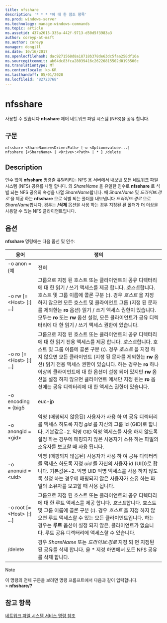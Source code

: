 ```yaml
---
title: nfsshare
description: '* * * *에 대 한 참조 항목'
ms.prod: windows-server
ms.technology: manage-windows-commands
ms.topic: article
ms.assetid: 437a2615-335a-442f-9713-d50d5f3983a3
author: coreyp-at-msft
ms.author: coreyp
manager: dongill
ms.date: 10/16/2017
ms.openlocfilehash: dac9271568d8a18718b378de63dc5faa258df16a
ms.sourcegitcommit: ab64dc83fca28039416c26226815502d0193500c
ms.translationtype: MT
ms.contentlocale: ko-KR
ms.lasthandoff: 05/01/2020
ms.locfileid: "82723768"
---
```

# <a name="nfsshare"></a>nfsshare



사용할 수 있습니다 **nfsshare** 제어 네트워크 파일 시스템 (NFS)을 공유 합니다.

## <a name="syntax"></a>구문

```
nfsshare <ShareName>=<Drive:Path> [-o <Option=value>...]
nfsshare {<ShareName> | <Drive>:<Path> | * } /delete
```

## <a name="description"></a>Description

인수 없이 **nfsshare** 명령줄 유틸리티는 NFS 용 서버에서 내보낸 모든 네트워크 파일 시스템 (NFS) 공유를 나열 합니다. 와 *ShareName* 을 유일한 인수로 **nfsshare** 로 식별 되는 NFS 공유의 속성을 나열 *ShareName*합니다. 때 *ShareName* 및 <em>드라이브</em>**:**<em>경로</em> 을 제공 하는 **nfsshare** 으로 식별 되는 폴더를 내보냅니다 <em>드라이브</em>**:**<em>경로</em> 으로 *ShareName*합니다. 경우는 **/삭제** 옵션을 사용 하는 경우 지정된 된 폴더가 더 이상을 사용할 수 있는 NFS 클라이언트입니다.

## <a name="options"></a>옵션

**nfsshare** 명령에는 다음 옵션 및 인수:


|             용어              |                                                                                                                                                                                                                      정의                                                                                                                                                                                                                       |
|-------------------------------|-------------------------------------------------------------------------------------------------------------------------------------------------------------------------------------------------------------------------------------------------------------------------------------------------------------------------------------------------------------------------------------------------------------------------------------------------------|
|         -o anon = {예          |                                                                                                                                                                                                                          전혀                                                                                                                                                                                                                          |
|  -o rw [=\<Host> [:<Host>] ...]  |                       그룹으로 지정 된 호스트 또는 클라이언트의 공유 디렉터리에 대 한 읽기 / 쓰기 액세스를 제공 합니다. *호스트*합니다. 호스트 및 그룹 이름에 콜론 구분 (**:**). 경우 *호스트* 을 지정 하지 않으면 모든 호스트 및 클라이언트 그룹 (지정 된 문자를 제외한는 **ro** 옵션) 읽기 / 쓰기 액세스 권한이 있습니다. 모두는 **ro** 또는 **rw** 옵션 설정, 모든 클라이언트가 공유 디렉터리에 대 한 읽기 / 쓰기 액세스 권한이 있습니다.                       |
|  -o ro [=\<Host> [:<Host>] ...]  | 그룹으로 지정 된 호스트 또는 클라이언트의 공유 디렉터리에 대 한 읽기 전용 액세스를 제공 합니다. *호스트*합니다. 호스트 및 그룹 이름에 콜론 구분 (**:**). 경우 *호스트* 을 지정 하지 않으면 모든 클라이언트 (지정 된 문자를 제외한는 **rw** 옵션) 읽기 전용 액세스 권한이 있습니다. 하는 경우는 **ro** 하나 이상의 클라이언트에 대 한 옵션이 설정 되어 있지만 **rw** 옵션을 설정 하지 않으면 클라이언트 에서만 지정 된는 **ro** 옵션에는 공유 디렉터리에 대 한 액세스 권한이 있습니다. |
|       -o encoding = {big5       |                                                                                                                                                                                                                        euc-jp                                                                                                                                                                                                                         |
|       -o anongid =\<gid>       |                                                                                     익명 (매핑되지 않음된) 사용자가 사용 하 여 공유 디렉터리를 액세스 하도록 지정 *gid* 를 자신의 그룹 id (GID)로 합니다. 기본값은-2. 익명 GID 익명 액세스를 사용 하지 않도록 설정 하는 경우에 매핑되지 않은 사용자가 소유 하는 파일의 소유자를 보고할 때 사용 됩니다.                                                                                      |
|      -o anonuid =\<uid>       |                                                                                      익명 (매핑되지 않음된) 사용자가 사용 하 여 공유 디렉터리를 액세스 하도록 지정 *uid* 를 자신의 사용자 id (UID)로 합니다. 기본값은-2. 익명 UID 익명 액세스를 사용 하지 않도록 설정 하는 경우에 매핑되지 않은 사용자가 소유 하는 파일의 소유자를 보고할 때 사용 됩니다.                                                                                      |
| -o root [=\<Host> [:<Host>] ...] |                                                                         그룹으로 지정 된 호스트 또는 클라이언트의 공유 디렉터리에 대 한 루트 액세스를 제공 합니다. *호스트*합니다. 호스트 및 그룹 이름에 콜론 구분 (**:**). 경우 *호스트* 을 지정 하지 않으면 루트 액세스할 수 있는 모든 클라이언트입니다. 하는 경우는 **루트** 옵션이 설정 되지 않은, 클라이언트가 없습니다. 루트 공유 디렉터리에 액세스할 수 있습니다.                                                                         |
|            /delete            |                                                                                                                                                       경우 *ShareName* 또는 <em>드라이브</em>**:**<em>경로</em> 지정 되 면 지정된 된 공유를 삭제 합니다. 을 \* 지정 하면에서 모든 NFS 공유를 삭제 합니다.                                                                                                                                                       |

> [!NOTE]
> 이 명령의 전체 구문을 보려면 명령 프롬프트에서 다음과 같이 입력합니다.</br>> **nfsshare/?**

## <a name="see-also"></a>참고 항목

[네트워크 파일 시스템 서비스 명령 참조](services-for-network-file-system-command-reference.md)